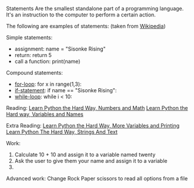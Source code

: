 Statements Are the smallest standalone part of a programming language. It's an instruction to the computer to perform a certain action. 

The following are examples of statements: (taken from [Wikipedia](https://en.wikipedia.org/wiki/Statement_(computer_science)))

Simple statements:
-  assignment: name = "Sisonke Rising"
-  return: return 5
-  call a function: print(name)

Compound statements:
-  [for-loop](https://learnpythonthehardway.org/book/ex32.html): for x in range(1,3):
-  [if-statement](https://learnpythonthehardway.org/book/ex30.html): if name == "Sisonke Rising":
-  [while-loop](https://learnpythonthehardway.org/book/ex33.html): while i < 10: 

Reading:
[Learn Python the Hard Way, Numbers and Math](https://learnpythonthehardway.org/book/ex3.html)
[Learn Python the Hard way, Variables and Names](https://learnpythonthehardway.org/book/ex4.html)


Extra Reading:
[Learn Python the Hard Way, More Variables and Printing](https://learnpythonthehardway.org/book/ex5.html)
[Learn Python The Hard Way, Strings And Text](https://learnpythonthehardway.org/book/ex6.html)


Work:
1. Calculate 10 + 10 and assign it to a variable named twenty
2. Ask the user to give them your name and assign it to a variable
3. 

Advanced work:
Change Rock Paper scissors to read all options from a file
